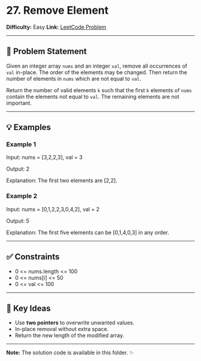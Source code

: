 # 27. Remove Element

**Difficulty:** Easy
**Link:** [LeetCode Problem](https://leetcode.com/problems/remove-element/)

---

## 📝 Problem Statement

Given an integer array `nums` and an integer `val`, remove all occurrences of `val` in-place. The order of the elements may be changed. Then return the number of elements in `nums` which are not equal to `val`.

Return the number of valid elements `k` such that the first `k` elements of `nums` contain the elements not equal to `val`. The remaining elements are not important.

---

## 💡 Examples

### Example 1
Input: nums = [3,2,2,3], val = 3

Output: 2

Explanation: The first two elements are [2,2].

### Example 2
Input: nums = [0,1,2,2,3,0,4,2], val = 2

Output: 5

Explanation: The first five elements can be [0,1,4,0,3] in any order.

---

## ✅ Constraints

* 0 <= nums.length <= 100
* 0 <= nums\[i] <= 50
* 0 <= val <= 100

---

## 🔑 Key Ideas

* Use **two pointers** to overwrite unwanted values.
* In-place removal without extra space.
* Return the new length of the modified array.

---

**Note:**
The solution code is available in this folder. ✨